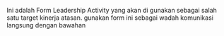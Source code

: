 Ini adalah Form Leadership Activity yang akan di gunakan sebagai salah satu target kinerja atasan. gunakan form ini sebagai wadah komunikasi langsung dengan bawahan
